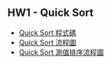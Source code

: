 HW1 - Quick Sort
------------------
* [Quick Sort 程式碼](https://nbviewer.jupyter.org/github/tiffany1020/lesson/blob/master/Homework/)
* [Quick Sort 流程圖](https://github.com/tiffany1020/lesson/blob/master/Homework/Quick%20Sort%20Flowchart.jpg)
* [Quick Sort 測值排序流程圖](https://github.com/tiffany1020/lesson/blob/master/Homework/%E6%B8%AC%E5%80%BC%E6%8E%92%E5%BA%8F%E6%B5%81%E7%A8%8B.jpg)
